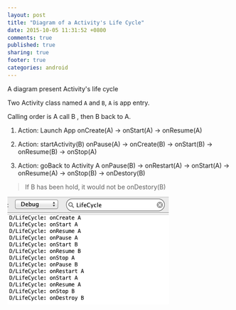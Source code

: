 ```yaml
---
layout: post
title: "Diagram of a Activity's Life Cycle"
date: 2015-10-05 11:31:52 +0800
comments: true
published: true
sharing: true
footer: true
categories: android
---
```


A diagram present Activity's life cycle

Two Activity class named `A` and `B`, `A` is app entry.

Calling order is A call B , then B back to A.

1) Action: Launch App
  onCreate(A) -> onStart(A) -> onResume(A)

2) Action: startActivity(B)
  onPause(A) -> onCreate(B) -> onStart(B) -> onResume(B) -> onStop(A)

3) Action: goBack to Activity A
  onPause(B) -> onRestart(A) -> onStart(A) -> onResume(A) -> onStop(B) -> onDestory(B)

  > If B has been hold, it would not be onDestory(B)

![lifecycle](/images/refered/activity_life_cycle.png)
